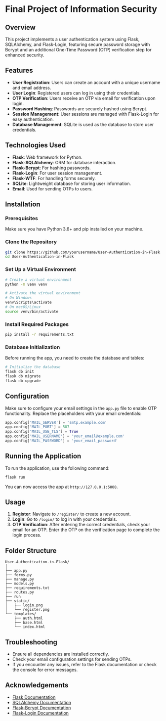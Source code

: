 
# Final Project of Information Security

## Overview

This project implements a user authentication system using Flask, SQLAlchemy, and Flask-Login, featuring secure password storage with Bcrypt and an additional One-Time Password (OTP) verification step for enhanced security.

## Features

- **User Registration**: Users can create an account with a unique username and email address.
- **User Login**: Registered users can log in using their credentials.
- **OTP Verification**: Users receive an OTP via email for verification upon login.
- **Password Hashing**: Passwords are securely hashed using Bcrypt.
- **Session Management**: User sessions are managed with Flask-Login for easy authentication.
- **Database Management**: SQLite is used as the database to store user credentials.

## Technologies Used

- **Flask**: Web framework for Python.
- **Flask-SQLAlchemy**: ORM for database interaction.
- **Flask-Bcrypt**: For hashing passwords.
- **Flask-Login**: For user session management.
- **Flask-WTF**: For handling forms securely.
- **SQLite**: Lightweight database for storing user information.
- **Email**: Used for sending OTPs to users.

## Installation

### Prerequisites

Make sure you have Python 3.6+ and pip installed on your machine.

### Clone the Repository

```bash
git clone https://github.com/yourusername/User-Authentication-in-Flask.git
cd User-Authentication-in-Flask
```

### Set Up a Virtual Environment

```bash
# Create a virtual environment
python -m venv venv

# Activate the virtual environment
# On Windows
venv\Scripts\activate
# On macOS/Linux
source venv/bin/activate
```

### Install Required Packages

```bash
pip install -r requirements.txt
```

### Database Initialization

Before running the app, you need to create the database and tables:

```bash
# Initialize the database
flask db init
flask db migrate
flask db upgrade
```

## Configuration

Make sure to configure your email settings in the `app.py` file to enable OTP functionality. Replace the placeholders with your email credentials:

```python
app.config['MAIL_SERVER'] = 'smtp.example.com'
app.config['MAIL_PORT'] = 587
app.config['MAIL_USE_TLS'] = True
app.config['MAIL_USERNAME'] = 'your_email@example.com'
app.config['MAIL_PASSWORD'] = 'your_email_password'
```

## Running the Application

To run the application, use the following command:

```bash
flask run
```

You can now access the app at `http://127.0.0.1:5000`.

## Usage

1. **Register**: Navigate to `/register/` to create a new account.
2. **Login**: Go to `/login/` to log in with your credentials.
3. **OTP Verification**: After entering the correct credentials, check your email for an OTP. Enter the OTP on the verification page to complete the login process.

## Folder Structure

```
User-Authentication-in-Flask/
│
├── app.py
├── forms.py
├── manage.py
├── models.py
├── requirements.txt
├── routes.py
├── run
├── static/
│   ├── login.png
│   └── register.png
└── templates/
    ├── auth.html
    ├── base.html
    └── index.html
```

## Troubleshooting

- Ensure all dependencies are installed correctly.
- Check your email configuration settings for sending OTPs.
- If you encounter any issues, refer to the Flask documentation or check the console for error messages.


## Acknowledgements

- [Flask Documentation](https://flask.palletsprojects.com/)
- [SQLAlchemy Documentation](https://www.sqlalchemy.org/)
- [Flask-Bcrypt Documentation](https://flask-bcrypt.readthedocs.io/en/latest/)
- [Flask-Login Documentation](https://flask-login.readthedocs.io/en/latest/)
```

